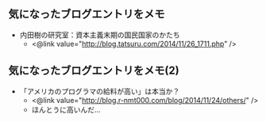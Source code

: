 ## 気になったブログエントリをメモ 

* 内田樹の研究室：資本主義末期の国民国家のかたち
  * <@link value="http://blog.tatsuru.com/2014/11/26_1711.php" />

## 気になったブログエントリをメモ(2)

* 「アメリカのプログラマの給料が高い」は本当か？
  * <@link value="http://blog.r-nmt000.com/blog/2014/11/24/others/" />
  * ほんとうに高いんだ...

